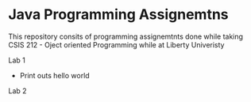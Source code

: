 # Java Programming Assignemtns

This repository consits of programming assignemtnts done while taking CSIS 212 - Oject oriented Programming while at Liberty Univeristy 

Lab 1
- Print outs hello world

Lab 2
